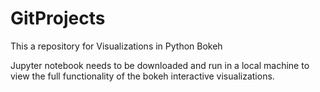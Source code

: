 # GitProjects

This a repository for Visualizations in Python Bokeh

Jupyter notebook needs to be downloaded and run in a local machine to view the full functionality of the bokeh interactive visualizations.
